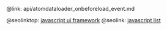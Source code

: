 @link: api/atomdataloader_onbeforeload_event.md

@seolinktop: [javascript ui framework](https://webix.com)
@seolink: [javascript list](https://webix.com/widget/list/)